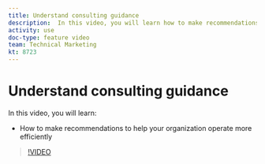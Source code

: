 ```yaml
---
title: Understand consulting guidance
description:  In this video, you will learn how to make recommendations to help your organization operate more efficiently in [!DNL Adobe Workfront].
activity: use
doc-type: feature video
team: Technical Marketing
kt: 8723 
---
```

# Understand consulting guidance

In this video, you will learn:

* How to make recommendations to help your organization operate more efficiently

>[!VIDEO](https://video.tv.adobe.com/v/335056/?quality=12)
